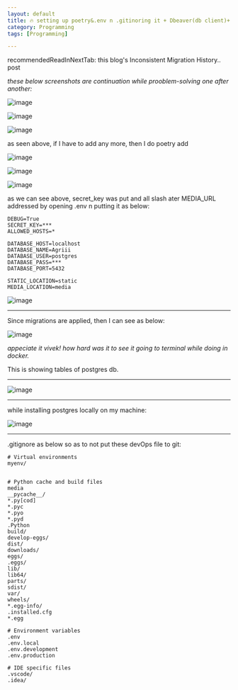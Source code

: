 ```yaml
---
layout: default
title: 🔥 setting up poetry&.env n .gitinoring it + Dbeaver(db client)+ vscode syncing these envConfiguration 
category: Programming
tags: [Programming]

---
```


recommendedReadInNextTab: this blog's Inconsistent Migration History.. post

_these below screenshots are continuation while prooblem-solving one after another:_

![image](https://github.com/user-attachments/assets/9823bee9-6fda-4384-9735-a57f1e5a8ee7)

![image](https://github.com/user-attachments/assets/105223de-45af-46f4-9328-cdc2463af275)

![image](https://github.com/user-attachments/assets/14731059-3338-4504-8f9f-d7c05d05ab3e)

as seen above, if I have to add any more, then I do poetry add <sthg>

![image](https://github.com/user-attachments/assets/593292f0-583b-47ec-af67-e3489b66dca0)

![image](https://github.com/user-attachments/assets/31ee5079-ff5c-4300-a9fe-f2625638d51d)

![image](https://github.com/user-attachments/assets/f611e73e-cbc2-4585-b119-19fd14985b21)

as we can see above, secret_key was put and all slash ater MEDIA_URL addressed by opening .env n putting it as below:
```
DEBUG=True
SECRET_KEY=***
ALLOWED_HOSTS=*

DATABASE_HOST=localhost
DATABASE_NAME=Agriii
DATABASE_USER=postgres
DATABASE_PASS=***
DATABASE_PORT=5432

STATIC_LOCATION=static
MEDIA_LOCATION=media
```
![image](https://github.com/user-attachments/assets/0df0faa5-8c1b-4198-bb64-2f2933cdd9a2)

---
Since migrations are applied, then I can see as below:

![image](https://github.com/user-attachments/assets/dd31f6e7-2959-42c6-977b-80b82a833775)

_appeciate it vivek! how hard was it to see it going to terminal while doing in docker._ 

This is showing tables of postgres db. 

---
![image](https://github.com/user-attachments/assets/028ab528-ab12-4afc-b02f-52649f0a769a)

---
while installing postgres locally on my machine:

![image](https://github.com/user-attachments/assets/5a2409ea-7ec8-4dda-b7a5-49c6eb08f3f3)

---
.gitignore as below so as to not put these devOps file to git:
```
# Virtual environments
myenv/


# Python cache and build files
media
__pycache__/
*.py[cod]
*.pyc
*.pyo
*.pyd
.Python
build/
develop-eggs/
dist/
downloads/
eggs/
.eggs/
lib/
lib64/
parts/
sdist/
var/
wheels/
*.egg-info/
.installed.cfg
*.egg

# Environment variables
.env
.env.local
.env.development
.env.production

# IDE specific files
.vscode/
.idea/
```





